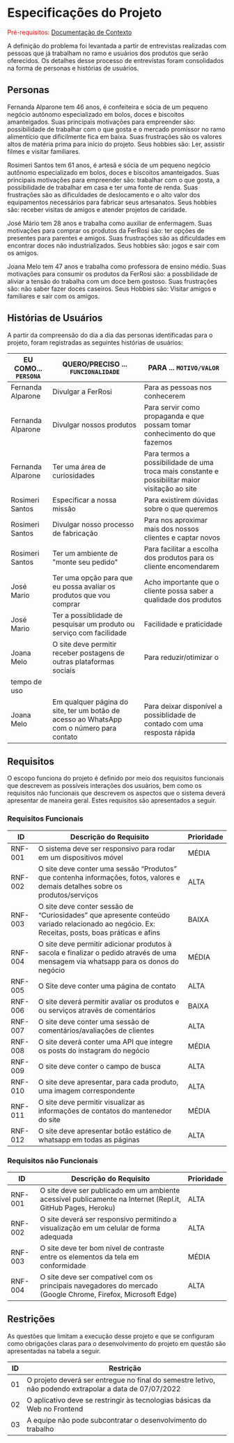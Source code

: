 # Especificações do Projeto

<span style="color:red">Pré-requisitos: <a href="https://github.com/ICEI-PUC-Minas-PMV-ADS/Pequenos-Negocios/blob/main/docs/01-Documenta%C3%A7%C3%A3o%20de%20Contexto.md"> Documentação de Contexto</a></span>

A definição do problema foi levantada a partir de entrevistas realizadas com pessoas que já trabalham no ramo e usuários dos produtos que serão oferecidos. Os detalhes desse processo de entrevistas foram consolidados na forma de personas e histórias de usuários.

## Personas

Fernanda Alparone tem 46 anos, é confeiteira e sócia de um pequeno negócio autônomo especializado em bolos, doces e biscoitos amanteigados. Suas principais motivações para empreender são: possibilidade de trabalhar com o que gosta e o mercado promissor no ramo alimentício que dificilmente fica em baixa. Suas frustrações são os valores altos de matéria prima para início do projeto. Seus hobbies são: Ler, assistir filmes e visitar familiares.

Rosimeri Santos tem 61 anos, é artesã e sócia de um pequeno negócio autônomo especializado em bolos, doces e biscoitos amanteigados. Suas principais motivações para empreender são: trabalhar com o que gosta, a possibilidade de trabalhar em casa e ter uma fonte de renda. Suas frustrações são as dificuldades de deslocamento e o alto valor dos equipamentos necessários para fabricar seus artesanatos. Seus hobbies são: receber visitas de amigos e atender projetos de caridade.

José Mário tem 28 anos e trabalha como auxiliar de enfermagem. Suas motivações para comprar os produtos da FerRosi são: ter opções de presentes para parentes e amigos. Suas frustrações são as dificuldades em encontrar doces não industrializados. Seus hobbies são: jogos e sair com os amigos.

Joana Melo tem 47 anos e trabalha como professora de ensino médio. Suas motivações para consumir os produtos da FerRosi são: a possbilidade de aliviar a tensão do trabalha com um doce bem gostoso. Suas frustrações são: não saber fazer doces caseiros. Seus Hobbies são: Visitar amigos e familiares e sair com os amigos.


## Histórias de Usuários

A partir da compreensão do dia a dia das personas identificadas para o projeto, foram registradas as seguintes histórias de usuários:

|EU COMO... `PERSONA`| QUERO/PRECISO ... `FUNCIONALIDADE` |PARA ... `MOTIVO/VALOR`                 |
|--------------------|------------------------------------|----------------------------------------|
|Fernanda Alparone   | Divulgar a FerRosi                 | Para as pessoas nos conhecerem         |
|Fernanda Alparone   | Divulgar nossos produtos           | Para servir como propaganda e que possam tomar conhecimento do que fazemos |
|Fernanda Alparone   | Ter uma área de curiosidades       | Para termos a possibilidade de uma troca mais constante e possibilitar maior visitação ao site |
|Rosimeri Santos     | Especificar a nossa missão         | Para existirem dúvidas sobre o que queremos |
|Rosimeri Santos     | Divulgar nosso processo de fabricação | Para nos aproximar mais dos nossos clientes e captar novos |
|Rosimeri Santos     | Ter um ambiente de "monte seu pedido" | Para facilitar a escolha dos produtos para os cliente encomendarem |
|José Mario          | Ter uma opção para que eu possa avaliar os produtos que vou comprar | Acho importante que o cliente possa saber a qualidade dos produtos |
|José Mario          | Ter a possiblidade de pesquisar um produto ou serviço com facilidade | Facilidade e praticidade |
|Joana Melo            | O site deve permitir receber postagens de outras plataformas sociais | Para reduzir/otimizar o
tempo de uso |
|Joana Melo            | Em qualquer página do site, ter um botão de acesso ao WhatsApp com o número para contato | Para deixar disponível a possiblidade de contado com uma resposta rápida |

## Requisitos

O escopo funciona do projeto é definido por meio dos requisitos funcionais que descrevem as possíveis interações dos usuários, bem como os requisitos não funcionais que descrevem os aspectos que o sistema deverá apresentar de maneira geral. Estes requisitos são apresentados a seguir.

### Requisitos Funcionais

|ID     | Descrição do Requisito  |Prioridade |
|-------|-------------------------|----|
|RNF-001| O sistema deve ser responsivo para rodar em um dispositivos móvel | MÉDIA | 
|RNF-002| O site deve conter uma sessão “Produtos” que contenha informações, fotos, valores e demais detalhes sobre os produtos/serviços | ALTA | 
|RNF-003| O site deve conter sessão de “Curiosidades” que apresente conteúdo variado relacionado ao negócio. Ex: Receitas, posts, boas práticas e afins | BAIXA |
|RNF-004| O site deve permitir adicionar produtos à sacola e finalizar o pedido através de uma mensagem via whatsapp para os donos do negócio | MÉDIA |
|RNF-005| O Site deve conter uma página de contato | ALTA |
|RNF-006| O site deverá permitir avaliar os produtos e ou serviços através de comentários | BAIXA |
|RNF-007| O site deve conter uma sessão de comentários/avaliações de clientes | ALTA |
|RNF-008| O site deverá conter uma API que integre os posts do instagram do negócio | MÉDIA |
|RNF-009| O site deve conter o campo de busca | ALTA |
|RNF-010| O site deve apresentar, para cada produto, uma imagem correspondente | ALTA |
|RNF-011| O site deve permitir visualizar as informações de contatos do mantenedor do site | MÉDIA |
|RNF-012| O site deve apresentar botão estático de whatsapp em todas as páginas | ALTA |

### Requisitos não Funcionais

|ID     | Descrição do Requisito  |Prioridade |
|-------|-------------------------|----|
|RNF-001| O site deve ser publicado em um ambiente acessível publicamente na Internet (Repl.it, GitHub Pages, Heroku) | ALTA | 
|RNF-002| O site deverá ser responsivo permitindo a visualização em um celular de forma adequada | ALTA | 
|RNF-003| O site deve ter bom nível de contraste entre os elementos da tela em conformidade | MÉDIA |
|RNF-004| O site deve ser compatível com os principais navegadores do mercado (Google Chrome, Firefox, Microsoft Edge) | ALTA |

## Restrições

As questões que limitam a execução desse projeto e que se configuram como obrigações claras para o desenvolvimento do projeto em questão são apresentadas na tabela a seguir. 

|ID| Restrição                                             |
|--|-------------------------------------------------------|
|01| O projeto deverá ser entregue no final do semestre letivo, não podendo extrapolar a data de 07/07/2022 |
|02| O aplicativo deve se restringir às tecnologias básicas da Web no Frontend        |
|03| A equipe não pode subcontratar o desenvolvimento do trabalho        |
